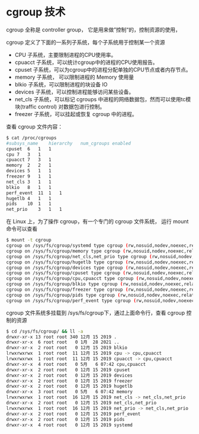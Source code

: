 # cgroup 技术

cgroup 全称是 controller group， 它是用来做”控制“的，控制资源的使用，

cgroup 定义了下面的一系列子系统，每个子系统用于控制某一个资源

*  CPU 子系统，主要限制进程的CPU使用率。
*  cpuacct 子系统，可以统计cgroup中的进程的CPU使用报告。
*  cpuset 子系统，可以为cgroup中的进程分配单独的CPU节点或者内存节点。
*  memory 子系统， 可以限制进程的 Memory 使用量
*  blkio 子系统，可以限制进程的块设备 IO
*  devices 子系统，可以控制进程能够访问某些设备。
*  net_cls 子系统，可以标记 cgroups 中进程的网络数据包，然而可以使用tc模块(traffic control) 对数据包进行控制。
*  freezer 子系统，可以挂起或恢复 cgroup 中的进程。

查看 cgroup 文件内容：
```sh
$ cat /proc/cgroups
#subsys_name	hierarchy	num_cgroups	enabled
cpuset	6	1	1
cpu	7	3	1
cpuacct	7	3	1
memory	2	2	1
devices	5	1	1
freezer	9	1	1
net_cls	3	1	1
blkio	8	1	1
perf_event	11	1	1
hugetlb	4	1	1
pids	10	1	1
net_prio	3	1	1
```

在 Linux 上，为了操作 cgroup，有一个专门的 cgroup 文件系统， 运行 mount 命令可以查看
```sh
$ mount -t cgroup
cgroup on /sys/fs/cgroup/systemd type cgroup (rw,nosuid,nodev,noexec,relatime,xattr,release_agent=/usr/lib/systemd/systemd-cgroups-agent,name=systemd)
cgroup on /sys/fs/cgroup/memory type cgroup (rw,nosuid,nodev,noexec,relatime,memory)
cgroup on /sys/fs/cgroup/net_cls,net_prio type cgroup (rw,nosuid,nodev,noexec,relatime,net_prio,net_cls)
cgroup on /sys/fs/cgroup/hugetlb type cgroup (rw,nosuid,nodev,noexec,relatime,hugetlb)
cgroup on /sys/fs/cgroup/devices type cgroup (rw,nosuid,nodev,noexec,relatime,devices)
cgroup on /sys/fs/cgroup/cpuset type cgroup (rw,nosuid,nodev,noexec,relatime,cpuset)
cgroup on /sys/fs/cgroup/cpu,cpuacct type cgroup (rw,nosuid,nodev,noexec,relatime,cpuacct,cpu)
cgroup on /sys/fs/cgroup/blkio type cgroup (rw,nosuid,nodev,noexec,relatime,blkio)
cgroup on /sys/fs/cgroup/freezer type cgroup (rw,nosuid,nodev,noexec,relatime,freezer)
cgroup on /sys/fs/cgroup/pids type cgroup (rw,nosuid,nodev,noexec,relatime,pids)
cgroup on /sys/fs/cgroup/perf_event type cgroup (rw,nosuid,nodev,noexec,relatime,perf_event)
```

cgroup 文件系统多挂载到 /sys/fs/cgroup下，通过上面命令行，查看 cgroup 控制的资源

```sh
$ cd /sys/fs/cgroup/ && ll -a
drwxr-xr-x 13 root root 340 12月 15 2019 .
drwxr-xr-x  6 root root   0 1月  28 2021 ..
drwxr-xr-x  2 root root   0 12月 15 2019 blkio
lrwxrwxrwx  1 root root  11 12月 15 2019 cpu -> cpu,cpuacct
lrwxrwxrwx  1 root root  11 12月 15 2019 cpuacct -> cpu,cpuacct
drwxr-xr-x  4 root root   0 5月   6 07:42 cpu,cpuacct
drwxr-xr-x  2 root root   0 12月 15 2019 cpuset
drwxr-xr-x  2 root root   0 12月 15 2019 devices
drwxr-xr-x  2 root root   0 12月 15 2019 freezer
drwxr-xr-x  2 root root   0 12月 15 2019 hugetlb
drwxr-xr-x  3 root root   0 5月   6 07:42 memory
lrwxrwxrwx  1 root root  16 12月 15 2019 net_cls -> net_cls,net_prio
drwxr-xr-x  2 root root   0 12月 15 2019 net_cls,net_prio
lrwxrwxrwx  1 root root  16 12月 15 2019 net_prio -> net_cls,net_prio
drwxr-xr-x  2 root root   0 12月 15 2019 perf_event
drwxr-xr-x  2 root root   0 12月 15 2019 pids
drwxr-xr-x  4 root root   0 12月 15 2019 systemd

```